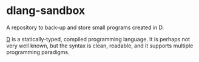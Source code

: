 # dlang-sandbox
A repository to back-up and store small programs created in D.

[D](https://dlang.org) is a statically-typed, compiled programming language. It is perhaps not very well known, but the syntax is clean, readable, and it supports multiple programming paradigms.
